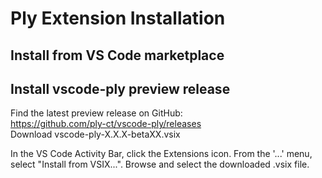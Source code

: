 # Ply Extension Installation

## Install from VS Code marketplace


## Install vscode-ply preview release
Find the latest preview release on GitHub:  
https://github.com/ply-ct/vscode-ply/releases  
Download vscode-ply-X.X.X-betaXX.vsix

In the VS Code Activity Bar, click the Extensions icon.
From the '...' menu, select "Install from VSIX...".
Browse and select the downloaded .vsix file.

